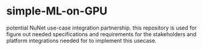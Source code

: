 # simple-ML-on-GPU

potential NuNet use-case integration partnership. this repository is used for figure out needed specifications and requirements for the stakeholders and platform integrations needed for to implement this usecase.
